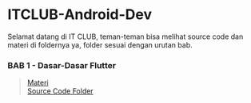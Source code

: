 # ITCLUB-Android-Dev
Selamat datang di IT CLUB, teman-teman bisa melihat source code dan materi di foldernya ya, folder sesuai dengan urutan bab.  

### BAB 1 - Dasar-Dasar Flutter 
> [Materi](https://raw.githubusercontent.com/alfikiafan/ITCLUB-Android-Dev/bb6c2462899be268882e442cb8faffa19cea93e3/1%20-%20Dasar-Dasar%20Flutter/1%20-%20Dasar-Dasar%20Flutter.pdf)  
> [Source Code Folder](https://github.com/alfikiafan/ITCLUB-Android-Dev/tree/main/1%20-%20Dasar-Dasar%20Flutter)
